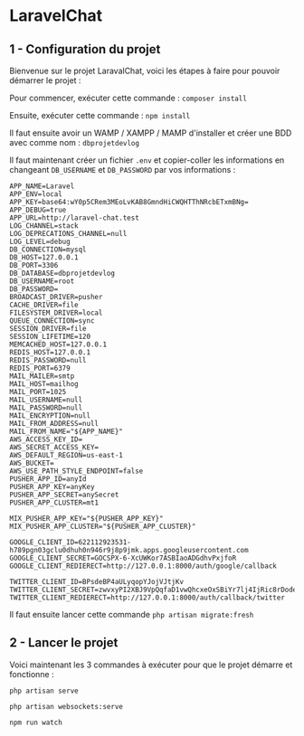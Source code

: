 
# LaravelChat

## 1 - Configuration du projet
Bienvenue sur le projet LaravalChat, voici les étapes à faire pour pouvoir démarrer le projet : 

Pour commencer, exécuter cette commande : 
`composer install`

Ensuite, exécuter cette commande : 
`npm install`

Il faut ensuite avoir un WAMP / XAMPP / MAMP d'installer et créer une BDD avec comme nom : `dbprojetdevlog`

Il faut maintenant créer un fichier `.env` et copier-coller les informations en changeant `DB_USERNAME` et `DB_PASSWORD` par vos informations : 

    APP_NAME=Laravel
    APP_ENV=local
    APP_KEY=base64:wY0p5CRem3MEoLvKAB8GmndHiCWQHTThNRcbETxmBNg=
    APP_DEBUG=true
    APP_URL=http://laravel-chat.test
    LOG_CHANNEL=stack
    LOG_DEPRECATIONS_CHANNEL=null
    LOG_LEVEL=debug
    DB_CONNECTION=mysql
    DB_HOST=127.0.0.1
    DB_PORT=3306
    DB_DATABASE=dbprojetdevlog
    DB_USERNAME=root
    DB_PASSWORD=
    BROADCAST_DRIVER=pusher
    CACHE_DRIVER=file
    FILESYSTEM_DRIVER=local
    QUEUE_CONNECTION=sync
    SESSION_DRIVER=file
    SESSION_LIFETIME=120
    MEMCACHED_HOST=127.0.0.1
    REDIS_HOST=127.0.0.1
    REDIS_PASSWORD=null
    REDIS_PORT=6379
    MAIL_MAILER=smtp
    MAIL_HOST=mailhog
    MAIL_PORT=1025
    MAIL_USERNAME=null
    MAIL_PASSWORD=null
    MAIL_ENCRYPTION=null
    MAIL_FROM_ADDRESS=null
    MAIL_FROM_NAME="${APP_NAME}"
    AWS_ACCESS_KEY_ID=
    AWS_SECRET_ACCESS_KEY=
    AWS_DEFAULT_REGION=us-east-1
    AWS_BUCKET=
    AWS_USE_PATH_STYLE_ENDPOINT=false
    PUSHER_APP_ID=anyId
    PUSHER_APP_KEY=anyKey
    PUSHER_APP_SECRET=anySecret
    PUSHER_APP_CLUSTER=mt1
    
    MIX_PUSHER_APP_KEY="${PUSHER_APP_KEY}"
    MIX_PUSHER_APP_CLUSTER="${PUSHER_APP_CLUSTER}"
    
    GOOGLE_CLIENT_ID=622112923531-h789pgn03gclu0dhuh0n946r9j8p9jmk.apps.googleusercontent.com
    GOOGLE_CLIENT_SECRET=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
    GOOGLE_CLIENT_REDIERECT=http://127.0.0.1:8000/auth/google/callback
    
    TWITTER_CLIENT_ID=BPsdeBP4aULyqopYJojVJtjKv
    TWITTER_CLIENT_SECRET=zwvxyPI2XBJ9VpQqfaD1vwQhcxeOxSBiYr7lj4IjRic8rDodeW
    TWITTER_CLIENT_REDIERECT=http://127.0.0.1:8000/auth/callback/twitter



Il faut ensuite lancer cette commande `php artisan migrate:fresh`

## 2 - Lancer le projet

Voici maintenant les 3 commandes à exécuter pour que le projet démarre et fonctionne : 

`php artisan serve`

`php artisan websockets:serve`

`npm run watch` 
